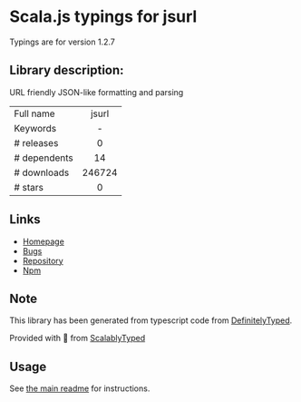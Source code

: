 
# Scala.js typings for jsurl

Typings are for version 1.2.7

## Library description:
URL friendly JSON-like formatting and parsing

|                    |                 |
| ------------------ | :-------------: |
| Full name          | jsurl |
| Keywords           | - |
| # releases         | 0 |
| # dependents       | 14 |
| # downloads        | 246724 |
| # stars            | 0 |

## Links
- [Homepage](http://github.com/Sage/jsurl)
- [Bugs](https://github.com/Sage/jsurl/issues)
- [Repository](https://github.com/Sage/jsurl)
- [Npm](https://www.npmjs.com/package/jsurl)
    


## Note
This library has been generated from typescript code from [DefinitelyTyped](https://definitelytyped.org).

Provided with :purple_heart: from [ScalablyTyped](https://github.com/oyvindberg/ScalablyTyped)

## Usage
See [the main readme](../../readme.md) for instructions.



